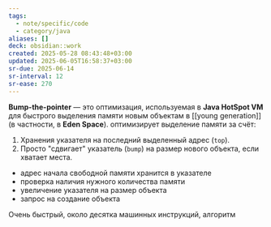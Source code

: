 ```yaml
---
tags:
  - note/specific/code
  - category/java
aliases: []
deck: obsidian::work
created: 2025-05-28 08:43:48+03:00
updated: 2025-06-05T16:58:37+03:00
sr-due: 2025-06-14
sr-interval: 12
sr-ease: 270
---
```


**Bump-the-pointer**
—
это оптимизация, используемая в **Java HotSpot VM** для быстрого выделения памяти новым объектам в [[young generation]] (в частности, в **Eden Space**).
оптимизирует выделение памяти за счёт:
1. Хранения указателя на последний выделенный адрес (`top`).
2. Просто "сдвигает" указатель (`bump`) на размер нового объекта, если хватает места.

- адрес начала свободной памяти хранится в указателе
- проверка наличия нужного количества памяти
- увеличение указателя на размер объекта
- запрос на создание объекта

Очень быстрый, около десятка машинных инструкций, алгоритм
